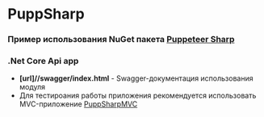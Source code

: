 # PuppSharp
### Пример использования NuGet пакета [Puppeteer Sharp](https://www.puppeteersharp.com/ "Api Documentation")

### .Net Core Api app
- **[url]//swagger/index.html** - Swagger-документация использования модуля
- Для тестироания работы приложения рекомендуется использовать MVC-приложение [PuppSharpMVC](https://github.com/atereshchenko/PuppSharpMVC "MVC App")